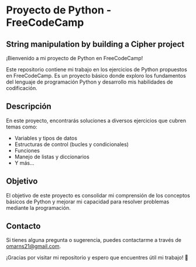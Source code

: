 # Proyecto de Python - FreeCodeCamp

## String manipulation by building a Cipher project

¡Bienvenido a mi proyecto de Python en FreeCodeCamp!

Este repositorio contiene mi trabajo en los ejercicios de Python propuestos en FreeCodeCamp. Es un proyecto básico donde exploro los fundamentos del lenguaje de programación Python y desarrollo mis habilidades de codificación.

## Descripción

En este proyecto, encontrarás soluciones a diversos ejercicios que cubren temas como:
- Variables y tipos de datos
- Estructuras de control (bucles y condicionales)
- Funciones
- Manejo de listas y diccionarios
- Y más...

## Objetivo

El objetivo de este proyecto es consolidar mi comprensión de los conceptos básicos de Python y mejorar mi capacidad para resolver problemas mediante la programación.

## Contacto

Si tienes alguna pregunta o sugerencia, puedes contactarme a través de [omarns21@gmail.com](mailto:omarns21@gmail.com).

¡Gracias por visitar mi repositorio y espero que encuentres útil mi trabajo! 🚀

